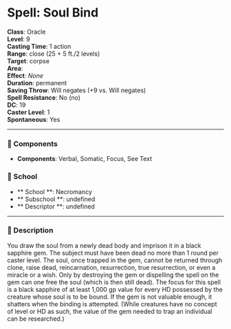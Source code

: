 
# Spell: Soul Bind
**Class**: Oracle  
**Level**: 9  
**Casting Time**: 1 action  
**Range**: close (25 + 5 ft./2 levels)  
**Target**: corpse  
**Area**:   
**Effect**: _None_  
**Duration**: permanent  
**Saving Throw**: Will negates (+9 vs. Will negates)  
**Spell Resistance**: No (no)  
**DC**: 19  
**Caster Level**: 1  
**Spontaneous**: Yes

---

### 🔮 Components
- **Components**: Verbal, Somatic, Focus, See Text

### 🏫 School
- ** School **: Necromancy
- ** Subschool **: undefined
- ** Descriptor **: undefined
---

### 📜 Description
You draw the soul from a newly dead body and imprison it in a black sapphire gem. The subject must have been dead no more than 1 round per caster level. The soul, once trapped in the gem, cannot be returned through clone, raise dead, reincarnation, resurrection, true resurrection, or even a miracle or a wish. Only by destroying the gem or dispelling the spell on the gem can one free the soul (which is then still dead). The focus for this spell is a black sapphire of at least 1,000 gp value for every HD possessed by the creature whose soul is to be bound. If the gem is not valuable enough, it shatters when the binding is attempted. (While creatures have no concept of level or HD as such, the value of the gem needed to trap an individual can be researched.)
